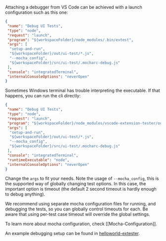 Attaching a debugger from VS Code can be achieved with a launch configuration such as this one:

```json
{
 "name": "Debug UI Tests",
 "type": "node",
 "request": "launch",
 "program": "${workspaceFolder}/node_modules/.bin/extest",
 "args": [
  "setup-and-run",
  "${workspaceFolder}/out/ui-test/*.js",
  "--mocha_config",
  "${workspaceFolder}/src/ui-test/.mocharc-debug.js"
 ],
 "console": "integratedTerminal",
 "internalConsoleOptions": "neverOpen"
}
```

Sometimes Windows terminal has trouble interpreting the executable. If that happens, you can run the cli directly:

```json
{
 "name": "Debug UI Tests",
 "type": "node",
 "request": "launch",
 "program": "${workspaceFolder}/node_modules/vscode-extension-tester/out/cli.js",
 "args": [
  "setup-and-run",
  "${workspaceFolder}/out/ui-test/*.js",
  "--mocha_config",
  "${workspaceFolder}/src/ui-test/.mocharc-debug.js"
 ],
 "console": "integratedTerminal",
 "runtimeExecutable": "node",
 "internalConsoleOptions": "neverOpen"
}
```

Change the `args` to fit your needs. Note the usage of `--mocha_config`, this is the supported way of globally changing test options. In this case, the important option is timeout (the default 2 second timeout is hardly enough to debug anything).

We recommend using separate mocha configuration files for running, and debugging the tests, so you can globally control timeouts for each. Be aware that using per-test case timeout will override the global settings.

To learn more about mocha configuration, check [[Mocha-Configuration]].

An example debugging setup can be found in [helloworld-extester](../tree/main/examples/helloworld-extester).
